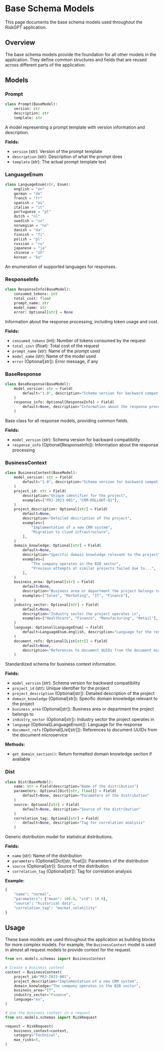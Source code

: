 # Base Schema Models

This page documents the base schema models used throughout the RiskGPT application.

## Overview

The base schema models provide the foundation for all other models in the application. They define common structures and fields that are reused across different parts of the application.

## Models

### Prompt

```python
class Prompt(BaseModel):
    version: str
    description: str
    template: str
```

A model representing a prompt template with version information and description.

**Fields:**
- `version` (str): Version of the prompt template
- `description` (str): Description of what the prompt does
- `template` (str): The actual prompt template text

### LanguageEnum

```python
class LanguageEnum(str, Enum):
    english = "en"
    german = "de"
    french = "fr"
    spanish = "es"
    italian = "it"
    portuguese = "pt"
    dutch = "nl"
    swedish = "sv"
    norwegian = "no"
    danish = "da"
    finnish = "fi"
    polish = "pl"
    russian = "ru"
    japanese = "ja"
    chinese = "zh"
    korean = "ko"
```

An enumeration of supported languages for responses.

### ResponseInfo

```python
class ResponseInfo(BaseModel):
    consumed_tokens: int
    total_cost: float
    prompt_name: str
    model_name: str
    error: Optional[str] = None
```

Information about the response processing, including token usage and cost.

**Fields:**
- `consumed_tokens` (int): Number of tokens consumed by the request
- `total_cost` (float): Total cost of the request
- `prompt_name` (str): Name of the prompt used
- `model_name` (str): Name of the model used
- `error` (Optional[str]): Error message, if any

### BaseResponse

```python
class BaseResponse(BaseModel):
    model_version: str = Field(
        default="1.0", description="Schema version for backward compatibility"
    )
    response_info: Optional[ResponseInfo] = Field(
        default=None, description="Information about the response processing"
    )
```

Base class for all response models, providing common fields.

**Fields:**
- `model_version` (str): Schema version for backward compatibility
- `response_info` (Optional[ResponseInfo]): Information about the response processing

### BusinessContext

```python
class BusinessContext(BaseModel):
    model_version: str = Field(
        default="1.0", description="Schema version for backward compatibility"
    )
    project_id: str = Field(
        description="Unique identifier for the project",
        examples=["PRJ-2023-001", "CRM-ROLLOUT-Q1"],
    )
    project_description: Optional[str] = Field(
        default=None,
        description="Detailed description of the project",
        examples=[
            "Implementation of a new CRM system",
            "Migration to cloud infrastructure",
        ],
    )
    domain_knowledge: Optional[str] = Field(
        default=None,
        description="Specific domain knowledge relevant to the project",
        examples=[
            "The company operates in the B2B sector",
            "Previous attempts at similar projects failed due to...",
        ],
    )
    business_area: Optional[str] = Field(
        default=None,
        description="Business area or department the project belongs to",
        examples=["Sales", "Marketing", "IT", "Finance"],
    )
    industry_sector: Optional[str] = Field(
        default=None,
        description="Industry sector the project operates in",
        examples=["Healthcare", "Finance", "Manufacturing", "Retail"],
    )
    language: Optional[LanguageEnum] = Field(
        default=LanguageEnum.english, description="Language for the response"
    )
    document_refs: Optional[List[str]] = Field(
        default=None,
        description="References to document UUIDs from the document microservice",
    )
```

Standardized schema for business context information.

**Fields:**
- `model_version` (str): Schema version for backward compatibility
- `project_id` (str): Unique identifier for the project
- `project_description` (Optional[str]): Detailed description of the project
- `domain_knowledge` (Optional[str]): Specific domain knowledge relevant to the project
- `business_area` (Optional[str]): Business area or department the project belongs to
- `industry_sector` (Optional[str]): Industry sector the project operates in
- `language` (Optional[LanguageEnum]): Language for the response
- `document_refs` (Optional[List[str]]): References to document UUIDs from the document microservice

**Methods:**
- `get_domain_section()`: Return formatted domain knowledge section if available

### Dist

```python
class Dist(BaseModel):
    name: str = Field(description="Name of the distribution")
    parameters: Optional[Dict[str, float]] = Field(
        default=None, description="Parameters of the distribution"
    )
    source: Optional[str] = Field(
        default=None, description="Source of the distribution"
    )
    correlation_tag: Optional[str] = Field(
        default=None, description="Tag for correlation analysis"
    )
```

Generic distribution model for statistical distributions.

**Fields:**
- `name` (str): Name of the distribution
- `parameters` (Optional[Dict[str, float]]): Parameters of the distribution
- `source` (Optional[str]): Source of the distribution
- `correlation_tag` (Optional[str]): Tag for correlation analysis

**Example:**
```python
{
    "name": "normal",
    "parameters": {"mean": 100.0, "std": 10.0},
    "source": "historical data",
    "correlation_tag": "market_volatility"
}
```

## Usage

These base models are used throughout the application as building blocks for more complex models. For example, the `BusinessContext` model is used in almost all request models to provide context for the request.

```python
from src.models.schemas import BusinessContext

# Create a business context
context = BusinessContext(
    project_id="PRJ-2023-001",
    project_description="Implementation of a new CRM system",
    domain_knowledge="The company operates in the B2B sector",
    business_area="IT",
    industry_sector="Finance",
    language="en",
)

# Use the business context in a request
from src.models.schemas import RiskRequest

request = RiskRequest(
    business_context=context,
    category="Technical",
    max_risks=5,
)
```